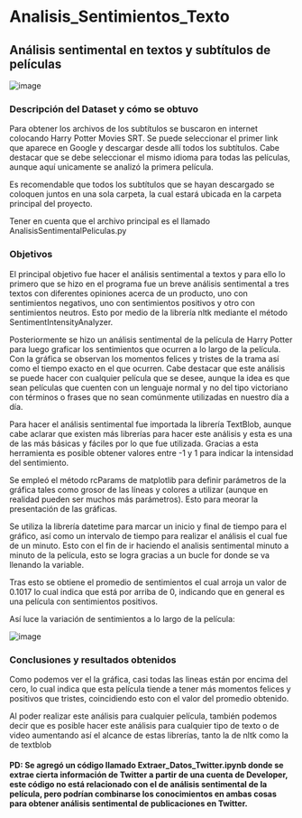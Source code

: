 # Analisis_Sentimientos_Texto
## Análisis sentimental en textos y subtítulos de películas

![image](https://user-images.githubusercontent.com/43154438/119210851-4ade7e00-ba74-11eb-9df1-55ad2e15ac2e.png)

### Descripción del Dataset y cómo se obtuvo
Para obtener los archivos de los subtítulos se buscaron en internet colocando Harry Potter Movies SRT. Se puede seleccionar el primer link que aparece en Google y descargar desde allí todos los subtítulos. Cabe destacar que se debe seleccionar el mismo idioma para todas las películas, aunque aquí unicamente se analizó la primera película. 

Es recomendable que todos los subtítulos que se hayan descargado se coloquen juntos en una sola carpeta, la cual estará ubicada en la carpeta principal del proyecto. 

Tener en cuenta que el archivo principal es el llamado AnalisisSentimentalPeliculas.py

### Objetivos

El principal objetivo fue hacer el análisis sentimental a textos y para ello lo primero que se hizo en el programa fue un breve análisis sentimental a tres textos con diferentes opiniones acerca de un producto, uno con sentimientos negativos, uno con sentimientos positivos y otro con sentimientos neutros. Esto por medio de la librería nltk mediante el método SentimentIntensityAnalyzer.

Posteriormente se hizo un análisis sentimental de la película de Harry Potter para luego graficar los sentimientos que ocurren a lo largo de la película. Con la gráfica se observan los momentos felices y tristes de la trama así como el tiempo exacto en el que ocurren. Cabe destacar que este análisis se puede hacer con cualquier película que se desee, aunque la idea es que sean películas que cuenten con un lenguaje normal y no del tipo victoriano con términos o frases que no sean comúnmente utilizadas en nuestro día a día.

Para hacer el análisis sentimental fue importada la librería TextBlob, aunque cabe aclarar que existen más librerías para hacer este análisis y esta es una de las más básicas y fáciles por lo que fue utilizada. Gracias a esta herramienta es posible obtener valores entre -1 y 1 para indicar la intensidad del sentimiento. 

Se empleó el método rcParams de matplotlib para definir parámetros de la gráfica tales como grosor de las líneas y colores a utilizar (aunque en realidad pueden ser muchos más parámetros). Esto para meorar la presentación de las gráficas.

Se utiliza la librería datetime para marcar un inicio y final de tiempo para el gráfico, así como un intervalo de tiempo para realizar el análisis el cual fue de un minuto. Esto con el fin de ir haciendo el analisis sentimental minuto a minuto de la película, esto se logra gracias a un bucle for donde se va llenando la variable.  

Tras esto se obtiene el promedio de sentimientos el cual arroja un valor de 0.1017 lo cual indica que está por arriba de 0, indicando que en general es una película con sentimientos positivos.

Así luce la variación de sentimientos a lo largo de la película:

![image](https://user-images.githubusercontent.com/43154438/118346609-5a087d80-b502-11eb-9d19-45e11203750b.png)


### Conclusiones y resultados obtenidos

Como podemos ver el la gráfica, casi todas las lineas están por encima del cero, lo cual indica que esta película tiende a tener más momentos felices y positivos que tristes, coincidiendo esto con el valor del promedio obtenido. 

Al poder realizar este análisis para cualquier película, también podemos decir que es posible hacer este análisis para cualquier tipo de texto o de video aumentando así el alcance de estas librerías, tanto la de nltk como la de textblob

#### PD: Se agregó un código llamado Extraer_Datos_Twitter.ipynb donde se extrae cierta información de Twitter a partir de una cuenta de Developer, este código no está relacionado con el de análisis sentimental de la película, pero podrían combinarse los conocimientos en ambas cosas para obtener análisis sentimental de publicaciones en Twitter.
